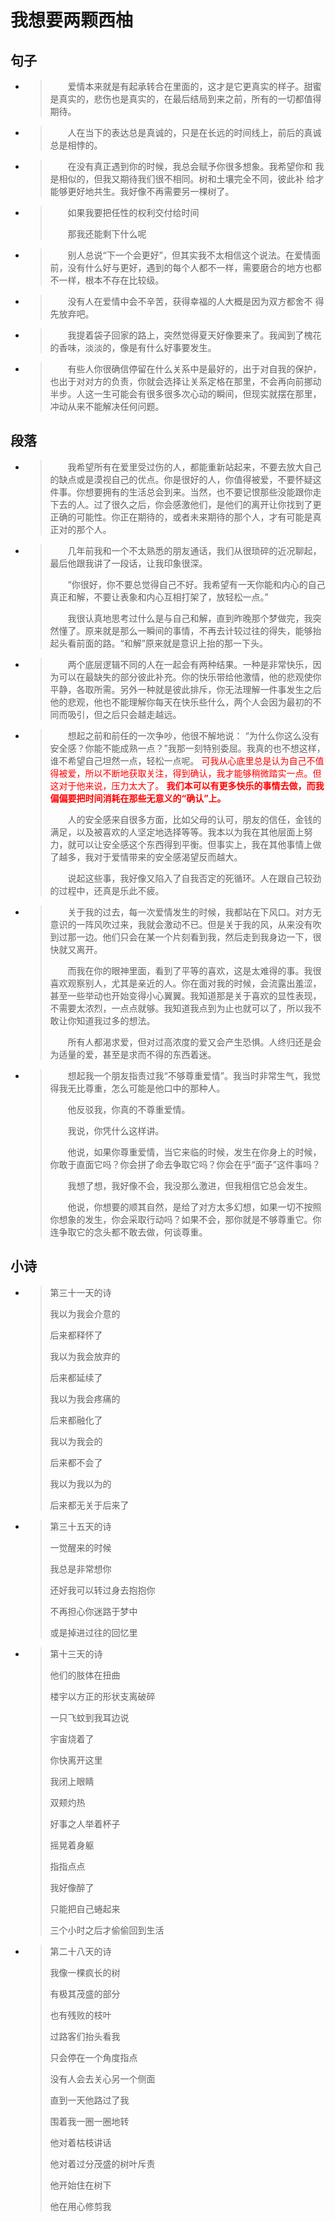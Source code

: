 # 我想要两颗西柚


## 句子

- > 　　爱情本来就是有起承转合在里面的，这才是它更真实的样子。甜蜜是真实的，悲伤也是真实的，在最后结局到来之前，所有的一切都值得期待。
  >

- > 　　人在当下的表达总是真诚的，只是在长远的时间线上，前后的真诚总是相悖的。
  >

- > 　　在没有真正遇到你的时候，我总会赋予你很多想象。我希望你和 我是相似的，但我又期待我们很不相同。树和土壤完全不同，彼此补 给才能够更好地共生。我好像不再需要另一棵树了。
  >

- > 　　如果我要把任性的权利交付给时间
  >
  > 　　那我还能剩下什么呢
  >

- > 　　别人总说“下一个会更好”，但其实我不太相信这个说法。在爱情面前，没有什么好与更好，遇到的每个人都不一样，需要磨合的地方也都不一样，根本不存在比较级。
  >

- > 　　没有人在爱情中会不辛苦，获得幸福的人大概是因为双方都舍不 得先放弃吧。
  >

- > 　　我提着袋子回家的路上，突然觉得夏天好像要来了。我闻到了槐花的香味，淡淡的，像是有什么好事要发生。
  >

- > 　　有些人你很确信停留在什么关系中是最好的，出于对自我的保护，也出于对对方的负责，你就会选择让关系定格在那里，不会再向前挪动半步。人这一生可能会有很多很多次心动的瞬间，但现实就摆在那里，冲动从来不能解决任何问题。

## 段落

- > 　　我希望所有在爱里受过伤的人，都能重新站起来，不要去放大自己的缺点或是漠视自己的优点。你是很好的人，你值得被爱，不要怀疑这件事。你想要拥有的生活总会到来。当然，也不要记恨那些没能跟你走下去的人。过了很久之后，你会感激他们，是他们的离开让你找到了更正确的可能性。你正在期待的，或者未来期待的那个人，才有可能是真正对的那个人。

- > 　　几年前我和一个不太熟悉的朋友通话，我们从很琐碎的近况聊起，最后他跟我讲了一段话，让我印象很深。
  >
  > 　　“你很好，你不要总觉得自己不好。我希望有一天你能和内心的自己真正和解，不要让表象和内心互相打架了，放轻松一点。”
  >
  > 　　我很认真地思考过什么是与自己和解，直到昨晚那个梦做完，我突然懂了。原来就是那么一瞬间的事情，不再去计较过往的得失，能够抬起头看前面的路。“和解”原来就是意识上抬的那一下头。

- > 　　两个底层逻辑不同的人在一起会有两种结果。一种是非常快乐，因为可以在最缺失的部分彼此补充。你的快乐带给他激情，他的悲观使你平静，各取所需。另外一种就是彼此排斥，你无法理解一件事发生之后他的悲观，他也不能理解你每天在快乐些什么，两个人会因为最初的不同而吸引，但之后只会越走越远。

- > 　　想起之前和前任的一次争吵，他很不解地说： “为什么你这么没有安全感？你能不能成熟一点？”我那一刻特别委屈。我真的也不想这样，谁不希望自己坦然一点，轻松一点呢。 <font color=red>可我从心底里总是认为自己不值得被爱，所以不断地获取关注，得到确认，我才能够稍微踏实一点。但这对于他来说，压力太大了。 **我们本可以有更多快乐的事情去做，而我偏偏要把时间消耗在那些无意义的“确认”上。**</font>
  >
  > 　　人的安全感来自很多方面，比如父母的认可，朋友的信任，金钱的满足，以及被喜欢的人坚定地选择等等。我本以为我在其他层面上努力，就可以让安全感这个东西得到平衡。但事实上，我在其他事情上做了越多，我对于爱情带来的安全感渴望反而越大。
  >
  > 　　说起这些事，我好像又陷入了自我否定的死循环。人在跟自己较劲的过程中，还真是乐此不疲。

- > 　　关于我的过去，每一次爱情发生的时候，我都站在下风口。对方无意识的一阵风吹过来，我就会激动不已。但是关于我的风，从来没有吹到过那一边。他们只会在某一个片刻看到我，然后走到我身边一下，很快就又离开。
  >
  > 　　而我在你的眼神里面，看到了平等的喜欢，这是太难得的事。我很喜欢观察别人，尤其是亲近的人。你在面对我的时候，会流露出羞涩，甚至一些举动也开始变得小心翼翼。我知道那是关于喜欢的显性表现，不需要太浓烈，一点点就够。我知道我点到为止也就可以了，所以我不敢让你知道我过多的想法。
  >
  > 　　所有人都渴求爱，但对过高浓度的爱又会产生恐惧。人终归还是会为适量的爱，甚至是求而不得的东西着迷。

- > 　　想起我一个朋友指责过我“不够尊重爱情”。我当时非常生气，我觉得我无比尊重，怎么可能是他口中的那种人。
  >
  > 　　他反驳我，你真的不尊重爱情。
  >
  > 　　我说，你凭什么这样讲。
  >
  > 　　他说，如果你尊重爱情，当它来临的时候，发生在你身上的时候，你敢于直面它吗？你会拼了命去争取它吗？你会在乎“面子”这件事吗？
  >
  > 　　我想了想，我好像不会，我没那么激进，但我相信它总会发生。
  >
  > 　　他说，你想要的顺其自然，是给了对方太多幻想，如果一切不按照你想象的发生，你会采取行动吗？如果不会，那你就是不够尊重它。你连争取它的念头都不敢去做，何谈尊重。

## 小诗

- > 第三十一天的诗
  >
  > 
  >
  > 我以为我会介意的
  >
  > 后来都释怀了
  >
  > 
  >
  > 我以为我会放弃的
  >
  > 后来都延续了
  >
  > 
  >
  > 我以为我会疼痛的
  >
  > 后来都融化了
  >
  > 
  >
  > 我以为我会的
  >
  > 后来都不会了
  >
  > 
  >
  > 我以为我以为的
  >
  > 后来都无关于后来了

- > 第三十五天的诗
  >
  > 
  >
  > 一觉醒来的时候
  >
  > 我总是非常想你
  >
  > 还好我可以转过身去抱抱你
  >
  > 
  >
  > 不再担心你迷路于梦中
  >
  > 或是掉进过往的回忆里

- > 第十三天的诗
  >
  > 
  >
  > 他们的肢体在扭曲
  >
  > 楼宇以方正的形状支离破碎
  >
  > 
  >
  > 一只飞蚊到我耳边说
  >
  > 宇宙烧着了
  >
  > 你快离开这里
  >
  > 
  >
  > 我闭上眼睛
  >
  > 双颊灼热
  >
  > 
  >
  > 好事之人举着杯子
  >
  > 摇晃着身躯
  >
  > 指指点点
  >
  > 
  >
  > 我好像醉了
  >
  > 只能把自己蜷起来
  >
  > 三个小时之后才偷偷回到生活

- > 第二十八天的诗
  >
  > 
  >
  > 我像一棵疯长的树
  >
  > 有极其茂盛的部分
  >
  > 也有残败的枝叶
  >
  > 
  >
  > 过路客们抬头看我
  >
  > 只会停在一个角度指点
  >
  > 没有人会去关心另一个侧面
  >
  > 
  >
  > 直到一天他路过了我
  >
  > 围着我一圈一圈地转
  >
  > 
  >
  > 他对着枯枝讲话
  >
  > 他对着过分茂盛的树叶斥责
  >
  > 
  >
  > 他开始住在树下
  >
  > 他在用心修剪我

